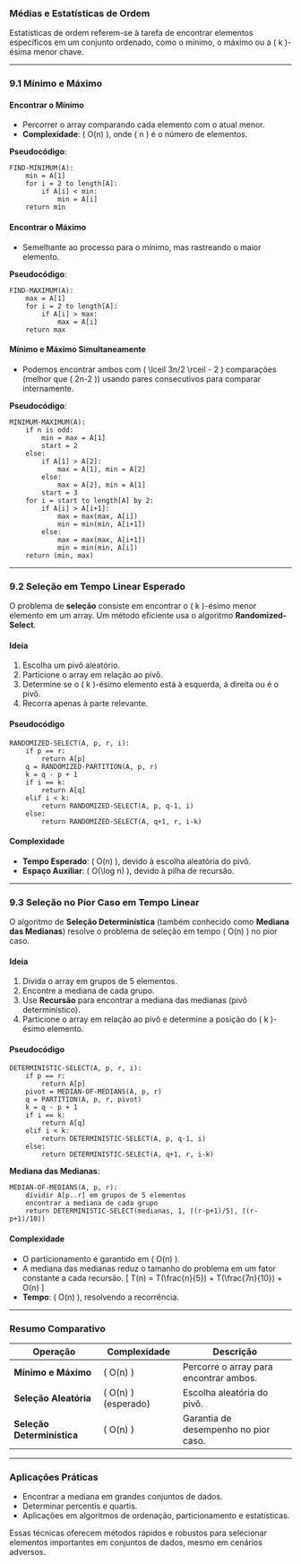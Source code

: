 ### **Médias e Estatísticas de Ordem**

Estatísticas de ordem referem-se à tarefa de encontrar elementos específicos em um conjunto ordenado, como o mínimo, o máximo ou a \( k \)-ésima menor chave.

---

### **9.1 Mínimo e Máximo**

#### **Encontrar o Mínimo**
- Percorrer o array comparando cada elemento com o atual menor.
- **Complexidade**: \( O(n) \), onde \( n \) é o número de elementos.

**Pseudocódigo**:
```pseudo
FIND-MINIMUM(A):
    min = A[1]
    for i = 2 to length[A]:
        if A[i] < min:
            min = A[i]
    return min
```

#### **Encontrar o Máximo**
- Semelhante ao processo para o mínimo, mas rastreando o maior elemento.

**Pseudocódigo**:
```pseudo
FIND-MAXIMUM(A):
    max = A[1]
    for i = 2 to length[A]:
        if A[i] > max:
            max = A[i]
    return max
```

#### **Mínimo e Máximo Simultaneamente**
- Podemos encontrar ambos com \( \lceil 3n/2 \rceil - 2 \) comparações (melhor que \( 2n-2 \)) usando pares consecutivos para comparar internamente.

**Pseudocódigo**:
```pseudo
MINIMUM-MAXIMUM(A):
    if n is odd:
        min = max = A[1]
        start = 2
    else:
        if A[1] > A[2]:
            max = A[1], min = A[2]
        else:
            max = A[2], min = A[1]
        start = 3
    for i = start to length[A] by 2:
        if A[i] > A[i+1]:
            max = max(max, A[i])
            min = min(min, A[i+1])
        else:
            max = max(max, A[i+1])
            min = min(min, A[i])
    return (min, max)
```

---

### **9.2 Seleção em Tempo Linear Esperado**

O problema de **seleção** consiste em encontrar o \( k \)-ésimo menor elemento em um array. Um método eficiente usa o algoritmo **Randomized-Select**.

#### **Ideia**
1. Escolha um pivô aleatório.
2. Particione o array em relação ao pivô.
3. Determine se o \( k \)-ésimo elemento está à esquerda, à direita ou é o pivô.
4. Recorra apenas à parte relevante.

#### **Pseudocódigo**
```pseudo
RANDOMIZED-SELECT(A, p, r, i):
    if p == r:
        return A[p]
    q = RANDOMIZED-PARTITION(A, p, r)
    k = q - p + 1
    if i == k:
        return A[q]
    elif i < k:
        return RANDOMIZED-SELECT(A, p, q-1, i)
    else:
        return RANDOMIZED-SELECT(A, q+1, r, i-k)
```

#### **Complexidade**
- **Tempo Esperado**: \( O(n) \), devido à escolha aleatória do pivô.
- **Espaço Auxiliar**: \( O(\log n) \), devido à pilha de recursão.

---

### **9.3 Seleção no Pior Caso em Tempo Linear**

O algoritmo de **Seleção Determinística** (também conhecido como **Mediana das Medianas**) resolve o problema de seleção em tempo \( O(n) \) no pior caso.

#### **Ideia**
1. Divida o array em grupos de 5 elementos.
2. Encontre a mediana de cada grupo.
3. Use **Recursão** para encontrar a mediana das medianas (pivô determinístico).
4. Particione o array em relação ao pivô e determine a posição do \( k \)-ésimo elemento.

#### **Pseudocódigo**
```pseudo
DETERMINISTIC-SELECT(A, p, r, i):
    if p == r:
        return A[p]
    pivot = MEDIAN-OF-MEDIANS(A, p, r)
    q = PARTITION(A, p, r, pivot)
    k = q - p + 1
    if i == k:
        return A[q]
    elif i < k:
        return DETERMINISTIC-SELECT(A, p, q-1, i)
    else:
        return DETERMINISTIC-SELECT(A, q+1, r, i-k)
```

**Mediana das Medianas**:
```pseudo
MEDIAN-OF-MEDIANS(A, p, r):
    dividir A[p..r] em grupos de 5 elementos
    encontrar a mediana de cada grupo
    return DETERMINISTIC-SELECT(medianas, 1, ⌈(r-p+1)/5⌉, ⌈(r-p+1)/10⌉)
```

#### **Complexidade**
- O particionamento é garantido em \( O(n) \).
- A mediana das medianas reduz o tamanho do problema em um fator constante a cada recursão.
\[
T(n) = T(\frac{n}{5}) + T(\frac{7n}{10}) + O(n)
\]
- **Tempo**: \( O(n) \), resolvendo a recorrência.

---

### **Resumo Comparativo**

| **Operação**                | **Complexidade** | **Descrição**                          |
|-----------------------------|------------------|----------------------------------------|
| **Mínimo e Máximo**         | \( O(n) \)      | Percorre o array para encontrar ambos. |
| **Seleção Aleatória**        | \( O(n) \) (esperado) | Escolha aleatória do pivô.            |
| **Seleção Determinística**   | \( O(n) \)      | Garantia de desempenho no pior caso.   |

---

### **Aplicações Práticas**
- Encontrar a mediana em grandes conjuntos de dados.
- Determinar percentis e quartis.
- Aplicações em algoritmos de ordenação, particionamento e estatísticas.

Essas técnicas oferecem métodos rápidos e robustos para selecionar elementos importantes em conjuntos de dados, mesmo em cenários adversos.